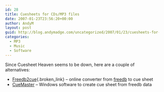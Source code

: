 ```yaml
---
id: 28
title: Cuesheets for CDs/MP3 files
date: 2007-01-23T23:56:20+00:00
author: AndyM
layout: post
guid: http://blog.andymadge.com/uncategorized/2007/01/23/cuesheets-for-cdsmp3-files/
categories:
  - MP3
  - Music
  - Software
---
```

Since Cuesheet Heaven seems to be down, here are a couple of alternatives:

  * [Freedb2cue](http://leho.kraav.com/freedb2cue/){.broken_link} &#8211; online converter from [freedb](http://www.freedb.org/) to cue sheet
  * [CueMaster](http://cuemaster.org/) &#8211; Windows software to create cue sheet from freedb data